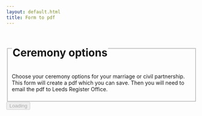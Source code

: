 ```yaml
---
layout: default.html
title: Form to pdf
---
```


<is-land on:visible on:idle>
  <form-component>
    <form>
      <fieldset class="govuk-fieldset">
        <legend class="govuk-fieldset__legend govuk-fieldset__legend--l">
          <h1 class="govuk-fieldset__heading">Ceremony options</h1>
        </legend>
        <p class="govuk-body">
          Choose your ceremony options for your marriage or civil partnership. This form will create a pdf which you can save. Then you will need to email the pdf to Leeds Register Office.
        </p>
      </fieldset>
      <nav class="govuk-button-group">
        <button disabled aria-disabled="true" class="govuk-button govuk-button--start" data-module="govuk-button">
          Loading
          <span class="spin-loader govuk-button__start-icon"></span>
        </button>
      </nav>
    </form>
  </form-component>
  <template data-island="replace">
    <div id="pdfapp"></div>
    <script type="module" src="{{ '/app/app.js' | hash }}"></script>
  </template>
</is-land>


